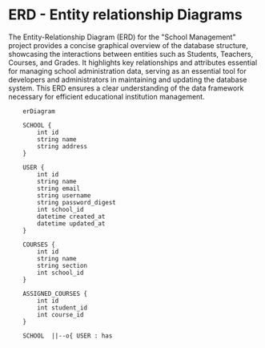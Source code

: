 # ERD - Entity relationship Diagrams

The Entity-Relationship Diagram (ERD) for the "School Management" project provides a concise graphical overview of the database structure, showcasing the interactions between entities such as Students, Teachers, Courses, and Grades. It highlights key relationships and attributes essential for managing school administration data, serving as an essential tool for developers and administrators in maintaining and updating the database system. This ERD ensures a clear understanding of the data framework necessary for efficient educational institution management.

```mermaid
    erDiagram

    SCHOOL {
        int id
        string name
        string address
    }

    USER {
        int id
        string name
        string email
        string username
        string password_digest
        int school_id
        datetime created_at
        datetime updated_at
    }

    COURSES {
        int id
        string name
        string section
        int school_id
    }

    ASSIGNED_COURSES {
        int id
        int student_id
        int course_id
    }

    SCHOOL  ||--o{ USER : has
```
